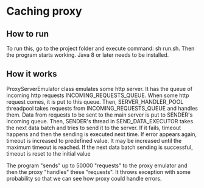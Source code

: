 # Caching proxy

## How to run
To run this, go to the project folder and execute command: sh run.sh. Then the program starts working. 
Java 8 or later needs to be installed.

## How it works
ProxyServerEmulator class emulates some http server. It has the queue of incoming http requests INCOMING_REQUESTS_QUEUE. When some http request comes, it is put to this queue.
Then, SERVER_HANDLER_POOL threadpool takes requests from INCOMING_REQUESTS_QUEUE and handles them. Data from requests to be sent to the main server is put to SENDER's incoming queue.
Then, SENDER's thread in SEND_DATA_EXECUTOR takes the next data batch and tries to send it to the server. If it fails, timeout happens and then the sending is executed next time. 
If error appears again, timeout is increased to predefined value. It may be increased until the maximum timeout is reached. If the next data batch sending is successful, timeout is reset to the initial value

The program "sends" up to 50000 "requests" to the proxy emulator and then the proxy "handles" these "requests". It throws exception with some probability so that we can see how 
proxy could handle errors. 
